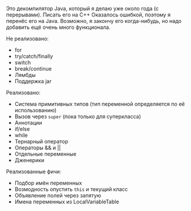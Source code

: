 Это декомпилятор Java, который я делаю уже около года (с перерывами).
Писать его на C++ Оказалось ошибкой, поэтому я перенёс его на Java.
Возможно, я закончу его когда-нибудь, но надо добавить ещё очень много функционала.

Не реализовано:
- for
- try/catch/finally
- switch
- break/continue
- Лямбды
- Поддержка jar

Реализовано:
- Система примитивных типов (тип переменной определяется по её использованию)
- Вызов через `super` (пока только для суперкласса)
- Аннотации
- if/else
- while
- Тернарный оператор
- Операторы && и ||
- Отдельные переменные
- Дженерики

Реализованные фичи:
- Подбор имён переменных
- Возмодность опустить `this` и текущий класс
- Объявление полей через запятую
- Имена переменных из LocalVariableTable
